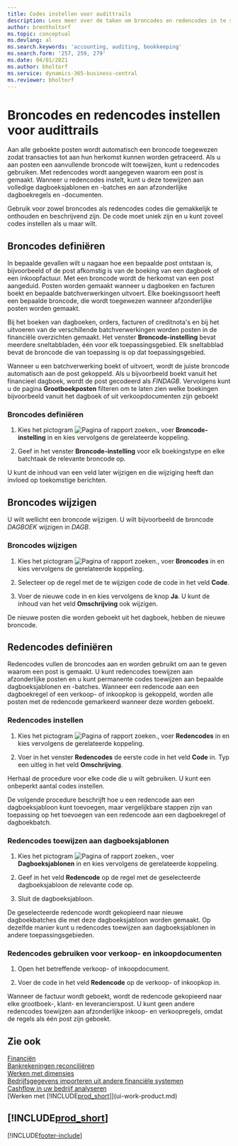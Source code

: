 ```yaml
---
title: Codes instellen voor audittrails
description: Lees meer over de taken om broncodes en redencodes in te stellen die u kunt gebruiken om audittrails bij te houden.
author: brentholtorf
ms.topic: conceptual
ms.devlang: al
ms.search.keywords: 'accounting, auditing, bookkeeping'
ms.search.form: '257, 259, 279'
ms.date: 04/01/2021
ms.author: bholtorf
ms.service: dynamics-365-business-central
ms.reviewer: bholtorf
---
```

# <a name="setting-up-source-codes-and-reason-codes-for-audit-trails"></a>Broncodes en redencodes instellen voor audittrails

Aan alle geboekte posten wordt automatisch een broncode toegewezen zodat transacties tot aan hun herkomst kunnen worden getraceerd. Als u aan posten een aanvullende broncode wilt toewijzen, kunt u redencodes gebruiken. Met redencodes wordt aangegeven waarom een post is gemaakt. Wanneer u redencodes instelt, kunt u deze toewijzen aan volledige dagboeksjablonen en -batches en aan afzonderlijke dagboekregels en -documenten.  

Gebruik voor zowel broncodes als redencodes codes die gemakkelijk te onthouden en beschrijvend zijn. De code moet uniek zijn en u kunt zoveel codes instellen als u maar wilt.

## <a name="define-source-codes"></a>Broncodes definiëren

In bepaalde gevallen wilt u nagaan hoe een bepaalde post ontstaan is, bijvoorbeeld of de post afkomstig is van de boeking van een dagboek of een inkoopfactuur. Met een broncode wordt de herkomst van een post aangeduid. Posten worden gemaakt wanneer u dagboeken en facturen boekt en bepaalde batchverwerkingen uitvoert. Elke boekingssoort heeft een bepaalde broncode, die wordt toegewezen wanneer afzonderlijke posten worden gemaakt.  

Bij het boeken van dagboeken, orders, facturen of creditnota's en bij het uitvoeren van de verschillende batchverwerkingen worden posten in de financiële overzichten gemaakt. Het venster **Broncode-instelling** bevat meerdere sneltabbladen, één voor elk toepassingsgebied. Elk sneltabblad bevat de broncode die van toepassing is op dat toepassingsgebied.

Wanneer u een batchverwerking boekt of uitvoert, wordt de juiste broncode automatisch aan de post gekoppeld. Als u bijvoorbeeld boekt vanuit het financieel dagboek, wordt de post gecodeerd als *FINDAGB*. Vervolgens kunt u de pagina **Grootboekposten** filteren om te laten zien welke boekingen bijvoorbeeld vanuit het dagboek of uit verkoopdocumenten zijn geboekt

### <a name="to-define-source-codes"></a>Broncodes definiëren

1. Kies het pictogram ![Pagina of rapport zoeken.](media/ui-search/search_small.png "Het pictogram Zoeken naar pagina of rapport"), voer **Broncode-instelling** in en kies vervolgens de gerelateerde koppeling.  

2. Geef in het venster **Broncode-instelling** voor elk boekingstype en elke batchtaak de relevante broncode op.  

U kunt de inhoud van een veld later wijzigen en die wijziging heeft dan invloed op toekomstige berichten.

## <a name="change-source-codes"></a>Broncodes wijzigen

U wilt wellicht een broncode wijzigen. U wilt bijvoorbeeld de broncode *DAGBOEK* wijzigen in *DAGB*.

### <a name="to-change-source-codes"></a>Broncodes wijzigen

1. Kies het pictogram ![Pagina of rapport zoeken.](media/ui-search/search_small.png "Het pictogram Zoeken naar pagina of rapport"), voer **Broncodes** in en kies vervolgens de gerelateerde koppeling.

2. Selecteer op de regel met de te wijzigen code de code in het veld **Code**.

3. Voer de nieuwe code in en kies vervolgens de knop **Ja**. U kunt de inhoud van het veld **Omschrijving** ook wijzigen.

De nieuwe posten die worden geboekt uit het dagboek, hebben de nieuwe broncode.

## <a name="define-reason-codes"></a>Redencodes definiëren

Redencodes vullen de broncodes aan en worden gebruikt om aan te geven waarom een post is gemaakt. U kunt redencodes toewijzen aan afzonderlijke posten en u kunt permanente codes toewijzen aan bepaalde dagboeksjablonen en -batches. Wanneer een redencode aan een dagboekregel of een verkoop- of inkoopkop is gekoppeld, worden alle posten met de redencode gemarkeerd wanneer deze worden geboekt.  

### <a name="to-set-up-reason-codes"></a>Redencodes instellen

1. Kies het pictogram ![Pagina of rapport zoeken.](media/ui-search/search_small.png "Het pictogram Zoeken naar pagina of rapport"),  voer **Redencodes** in en kies vervolgens de gerelateerde koppeling.

2. Voer in het venster **Redencodes** de eerste code in het veld **Code** in. Typ een uitleg in het veld **Omschrijving**.

Herhaal de procedure voor elke code die u wilt gebruiken. U kunt een onbeperkt aantal codes instellen.

De volgende procedure beschrijft hoe u een redencode aan een dagboeksjabloon kunt toevoegen, maar vergelijkbare stappen zijn van toepassing op het toevoegen van een redencode aan een dagboekregel of dagboekbatch.  

### <a name="to-assign-reason-codes-to-journal-templates"></a>Redencodes toewijzen aan dagboeksjablonen

1. Kies het pictogram ![Pagina of rapport zoeken.](media/ui-search/search_small.png "Het pictogram Zoeken naar pagina of rapport"),  voer **Dagboeksjablonen** in en kies vervolgens de gerelateerde koppeling.

2. Geef in het veld **Redencode** op de regel met de geselecteerde dagboeksjabloon de relevante code op.

3. Sluit de dagboeksjabloon.

De geselecteerde redencode wordt gekopieerd naar nieuwe dagboekbatches die met deze dagboeksjabloon worden gemaakt. Op dezelfde manier kunt u redencodes toewijzen aan dagboeksjablonen in andere toepassingsgebieden.

### <a name="to-use-reason-codes-on-sales-and-purchase-documents"></a>Redencodes gebruiken voor verkoop- en inkoopdocumenten

1. Open het betreffende verkoop- of inkoopdocument.

2. Voer de code in het veld **Redencode** op de verkoop- of inkoopkop in.

Wanneer de factuur wordt geboekt, wordt de redencode gekopieerd naar elke grootboek-, klant- en leverancierspost. U kunt geen andere redencodes toewijzen aan afzonderlijke inkoop- en verkoopregels, omdat de regels als één post zijn geboekt.

## <a name="see-also"></a>Zie ook

[Financiën](finance.md)  
[Bankrekeningen reconciliëren](bank-manage-bank-accounts.md)  
[Werken met dimensies](finance-dimensions.md)  
[Bedrijfsgegevens importeren uit andere financiële systemen](across-import-data-configuration-packages.md)  
[Cashflow in uw bedrijf analyseren](finance-analyze-cash-flow.md)  
[Werken met [!INCLUDE[prod_short](includes/prod_short.md)]](ui-work-product.md)  

## [!INCLUDE[prod_short](includes/free_trial_md.md)]  


[!INCLUDE[footer-include](includes/footer-banner.md)]
